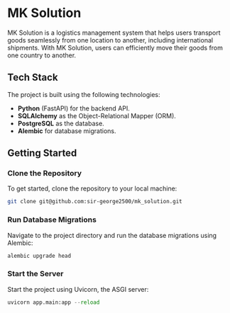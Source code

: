 # MK Solution

MK Solution is a logistics management system that helps users transport goods seamlessly from one location to another, including international shipments. With MK Solution, users can efficiently move their goods from one country to another.

## Tech Stack
The project is built using the following technologies:
- **Python** (FastAPI) for the backend API.
- **SQLAlchemy** as the Object-Relational Mapper (ORM).
- **PostgreSQL** as the database.
- **Alembic** for database migrations.

## Getting Started

### Clone the Repository
To get started, clone the repository to your local machine:
```bash
git clone git@github.com:sir-george2500/mk_solution.git
```

### Run Database Migrations
Navigate to the project directory and run the database migrations using Alembic:

```python 
alembic upgrade head
```

### Start the Server
Start the project using Uvicorn, the ASGI server:


```python
uvicorn app.main:app --reload
```
```
```
```

